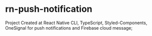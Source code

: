 # rn-push-notification
Project Created at React Native CLI, TypeScript, Styled-Components, OneSignal for push notifications and Firebase cloud message;
